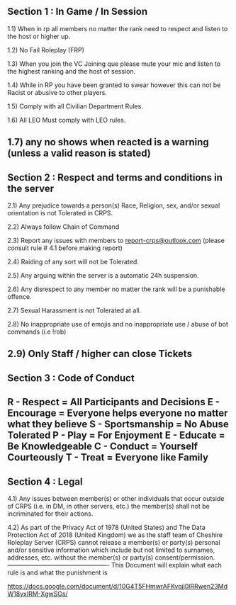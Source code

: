 
Section 1 : In Game / In Session
---------------------------------
1.1) When in rp all members no matter the rank need to respect and listen to the host or higher up.

1.2)  No Fail Roleplay (FRP)

1.3) When you join the VC Joining que please mute your mic and listen to the highest ranking and the host of session.

1.4) While in RP you have been granted to swear however this can not be Racist or abusive to other players. 

1.5) Comply with all Civilian Department Rules.

1.6) All LEO Must comply with LEO rules.

1.7) any no shows when reacted is a warning (unless a valid reason is stated)
---------------------------------------------

Section 2 :  Respect and terms and conditions in the server
---------------------------------
2.1) Any prejudice towards a person(s) Race, Religion, sex, and/or sexual orientation is not Tolerated in CRPS. 

2.2) Always follow Chain of Command 

2.3) Report any issues with members to report-crps@outlook.com (please consult rule # 4.1 before making report)

2.4) Raiding of any sort will not be Tolerated. 

2.5)  Any arguing within the server is a automatic 24h suspension.

2.6) Any disrespect to any member no matter the rank will be a punishable offence.

2.7) Sexual Harassment is not Tolerated at all. 

2.8) No inappropriate use of emojis and no inappropriate use / abuse of bot commands (i.e !rob)

2.9) Only Staff / higher can close Tickets 
---------------------------------
Section 3 : Code of Conduct
---------------------------------
 R  - Respect = All Participants and Decisions
 E  - Encourage = Everyone helps everyone no matter what they believe
 S  - Sportsmanship = No Abuse Tolerated 
 P  - Play = For Enjoyment 
 E  - Educate = Be Knowledgeable
 C  - Conduct = Yourself Courteously
 T  - Treat = Everyone like Family
-----------------------------
Section 4 : Legal
-----------------------------
4.1) Any issues between member(s) or other individuals that occur outside of CRPS (i.e. in DM, in other servers, etc.) the member(s) shall not be incriminated for their actions.

4.2) As part of the Privacy Act of 1978 (United States) and The Data Protection Act of 2018 (United Kingdom) we as the staff team of Cheshire Roleplay Server (CRPS) cannot release a member(s) or party(s) personal and/or sensitive information which include but not limited to surnames, addresses, etc.  without the member(s) or party(s) consent/permission.
————————————————-
This Document will explain what each rule is and what the punishment is

https://docs.google.com/document/d/10G4T5FHmwrAFKvqjj0lRRwen23MdW18yxIRM-XgwSGs/
